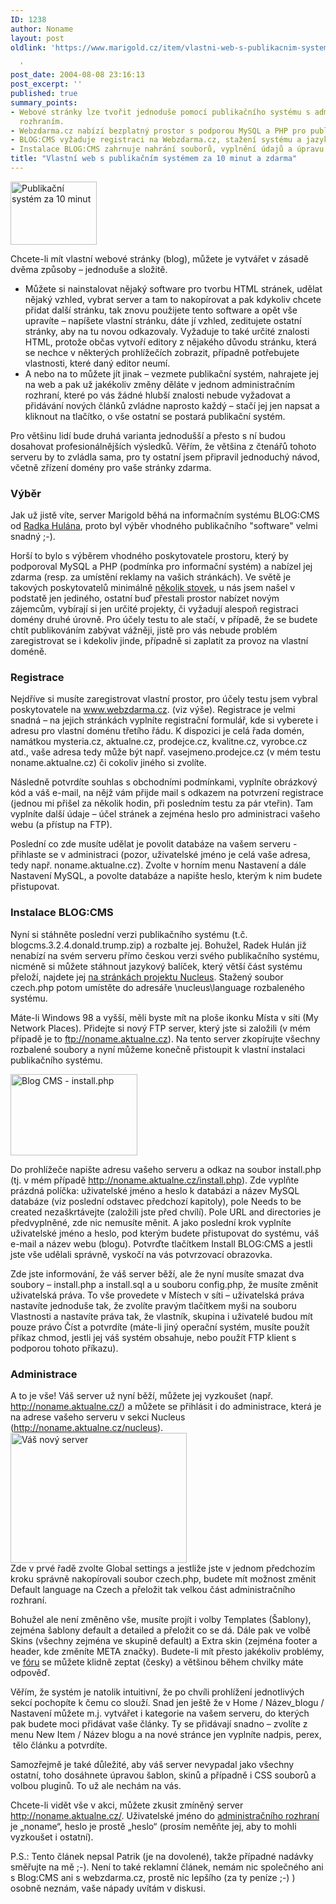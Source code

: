```yaml
---
ID: 1238
author: Noname
layout: post
oldlink: 'https://www.marigold.cz/item/vlastni-web-s-publikacnim-systemem-za-10-minut-a-zdarma

  '
post_date: 2004-08-08 23:16:13
post_excerpt: ''
published: true
summary_points:
- Webové stránky lze tvořit jednoduše pomocí publikačního systému s administračním
  rozhraním.
- Webzdarma.cz nabízí bezplatný prostor s podporou MySQL a PHP pro publikační systémy.
- BLOG:CMS vyžaduje registraci na Webzdarma.cz, stažení systému a jazykového balíčku.
- Instalace BLOG:CMS zahrnuje nahrání souborů, vyplnění údajů a úpravu práv souborů.
title: "Vlastní web s publikačním systémem za 10 minut a zdarma"
---
```


<div class="rightbox"><img src="/wp-content/uploads/cache/20040808-vlastni-web1.jpg" alt="Publikační systém za 10 minut" width="138" height="101" /></div><p>
Chcete-li mít vlastní webové stránky (blog), můžete je vytvářet v zásadě dvěma způsoby &#8211; jednoduše a složitě.</p>

<ul>
<li>Můžete si nainstalovat nějaký software pro tvorbu HTML stránek, udělat nějaký vzhled, vybrat server a tam to nakopírovat a pak kdykoliv chcete přidat další stránku, tak znovu použijete tento software a opět vše upravíte &#8211; napíšete vlastní stránku, dáte jí vzhled, zeditujete ostatní stránky, aby na tu novou odkazovaly. Vyžaduje to také určité znalosti HTML, protože občas vytvoří editory z nějakého důvodu stránku, která se nechce v některých prohlížečích zobrazit, případně potřebujete vlastnosti, které daný editor neumí.</li>
<li>A nebo na to můžete jít jinak &#8211; vezmete publikační systém, nahrajete jej na web a pak už jakékoliv změny děláte v jednom administračním rozhraní, které po vás žádné hlubší znalosti nebude vyžadovat a přidávání nových článků zvládne naprosto každý &#8211; stačí jej jen napsat a kliknout na tlačítko, o vše ostatní se postará publikační systém.</li>
</ul>
<p>
Pro většinu lidí bude druhá varianta jednodušší a přesto s ní budou dosahovat profesionálnějších výsledků. Věřím, že většina z čtenářů tohoto serveru by to zvládla sama, pro ty ostatní jsem připravil jednoduchý návod, včetně zřízení domény pro vaše stránky zdarma.</p>

<!--more--><h3>Výběr</h3>
<p>
Jak už jistě víte, server Marigold běhá na informačním systému BLOG:CMS od <a href="http://hulan.info/">Radka Hulána</a>, proto byl výběr vhodného publikačního "software" velmi snadný ;-).</p>
<p>
Horší to bylo s výběrem vhodného poskytovatele prostoru, který by podporoval MySQL a PHP (podmínka pro informační systém) a nabízel jej zdarma (resp. za umístění reklamy na vašich stránkách). Ve světě je takových poskytovatelů minimálně <a href="http://www.free-webhosts.com/free-mysql-database.php">několik stovek</a>, u nás jsem našel v podstatě jen jediného, ostatní buď přestali prostor nabízet novým zájemcům, vybírají si jen určité projekty, či vyžadují alespoň registraci domény druhé úrovně. Pro účely testu to ale stačí, v případě, že se budete chtít publikováním zabývat vážněji, jistě pro vás nebude problém zaregistrovat se i kdekoliv jinde, případně si zaplatit za provoz na vlastní doméně.</p>

<h3>Registrace</h3>
<p>
Nejdříve si musíte zaregistrovat vlastní prostor, pro účely testu jsem vybral poskytovatele na <a href="http://www.webzdarma.cz/">www.webzdarma.cz</a>. (viz výše). Registrace je velmi snadná &#8211; na jejich stránkách vyplníte registrační formulář, kde si vyberete i adresu pro vlastní doménu třetího řádu. K dispozici je celá řada domén, namátkou mysteria.cz, aktualne.cz, prodejce.cz, kvalitne.cz, vyrobce.cz atd., vaše adresa tedy může být např. vasejmeno.prodejce.cz (v mém testu noname.aktualne.cz) či cokoliv jiného si zvolíte.</p>
<p>
Následně potvrdíte souhlas s obchodními podmínkami, vyplníte obrázkový kód a váš e-mail, na nějž vám přijde mail s odkazem na potvrzení registrace (jednou mi přišel za několik hodin, při posledním testu za pár vteřin). Tam vyplníte další údaje &#8211; účel stránek a zejména heslo pro administraci vašeho webu (a přístup na FTP).</p>
<p>
Poslední co zde musíte udělat je povolit databáze na vašem serveru - přihlaste se v administraci (pozor, uživatelské jméno je celá vaše adresa, tedy např. noname.aktualne.cz). Zvolte v horním menu Nastavení a dále Nastavení MySQL, a povolte databáze a napište heslo, kterým k nim budete přistupovat.</p>

<h3>Instalace BLOG:CMS</h3>
<p>
Nyní si stáhněte poslední verzi publikačního systému (t.č. blogcms.3.2.4.donald.trump.zip) a rozbalte jej. Bohužel, Radek Hulán již nenabízí na svém serveru přímo českou verzi svého publikačního systému, nicméně si můžete stáhnout jazykový balíček, který větší část systému přeloží, najdete jej <a href="http://sourceforge.net/project/showfiles.php?group_id=66479&amp;package_id=67871">na stránkách projektu Nucleus</a>. Stažený soubor czech.php potom umístěte do adresáře \nucleus\language rozbaleného systému.</p>
<p>
Máte-li Windows 98 a vyšší, měli byste mít na ploše ikonku Místa v síti (My Network Places). Přidejte si nový FTP server, který jste si založili (v mém případě je to <a href="ftp://noname.aktualne.cz/">ftp://noname.aktualne.cz</a>). Na tento server zkopírujte všechny rozbalené soubory a nyní můžeme konečně přistoupit k vlastní instalaci publikačního systému.</p>
<div class="leftbox"><img src="/wp-content/uploads/cache/20040808-vlastni-web2.jpg" alt="Blog CMS - install.php" width="203" height="130" /></div><p>
Do prohlížeče napište adresu vašeho serveru a odkaz na soubor install.php (tj. v mém případě <a href="http://noname.aktualne.cz/install.php">http://noname.aktualne.cz/install.php</a>). Zde vyplňte prázdná políčka: uživatelské jméno a heslo k databázi a název MySQL databáze (viz poslední odstavec předchozí kapitoly), pole Needs to be created nezaškrtávejte (založili jste před chvílí). Pole URL and directories je předvyplněné, zde nic nemusíte měnit. A jako poslední krok vyplníte uživatelské jméno a heslo, pod kterým budete přistupovat do systému, váš e-mail a název webu (blogu). Potvrďte tlačítkem Install BLOG:CMS a jestli jste vše udělali správně, vyskočí na vás potvrzovací obrazovka.</p>
<p>
Zde jste informování, že váš server běží, ale že nyní musíte smazat dva soubory &#8211; install.php a install.sql a u souboru config.php, že musíte změnit uživatelská práva. To vše provedete v Místech v síti &#8211; uživatelská práva nastavíte jednoduše tak, že zvolíte pravým tlačítkem myši na souboru Vlastnosti a nastavíte práva tak, že vlastník, skupina i uživatelé budou mít pouze právo Číst a potvrdíte (máte-li jiný operační systém, musíte použít příkaz chmod, jestli jej váš systém obsahuje, nebo použít FTP klient s podporou tohoto příkazu).</p>

<h3>Administrace</h3>
A to je vše! Váš server už nyní běží, můžete jej vyzkoušet (např. <a href="http://noname.aktualne.cz/">http://noname.aktualne.cz/</a>) a můžete se přihlásit i do administrace, která je na adrese vašeho serveru v sekci Nucleus (<a href="http://noname.aktualne.cz/nucleus">http://noname.aktualne.cz/nucleus</a>). <div class="rightbox"><img src="/wp-content/uploads/cache/20040808-vlastni-web3.jpg" alt="Váš nový server" width="282" height="208" /></div>Zde v prvé řadě zvolte Global settings a jestliže jste v jednom předchozím kroku správně nakopírovali soubor czech.php, budete mít možnost změnit Default language na Czech a přeložit tak velkou část administračního rozhraní. <div><p>
Bohužel ale není změněno vše, musíte projít i volby Templates (Šablony), zejména šablony default a detailed a přeložit co se dá. Dále pak ve volbě Skins (všechny zejména ve skupině default) a Extra skin (zejména footer a header, kde změníte META značky). Budete-li mít přesto jakékoliv problémy, ve <a href="http://forum.blogcms.com/">fóru</a> se můžete klidně zeptat (česky) a většinou během chvilky máte odpověď. </p>
<p>
Věřím, že systém je natolik intuitivní, že po chvíli prohlížení jednotlivých sekcí pochopíte k čemu co slouží. Snad jen ještě že v Home / Název_blogu / Nastavení můžete m.j. vytvářet i kategorie na vašem serveru, do kterých pak budete moci přidávat vaše články. Ty se přidávají snadno &#8211; zvolíte z menu New Item / Název blogu a na nové stránce jen vyplníte nadpis, perex,  tělo článku a potvrdíte.</p>
<p>
Samozřejmě je také důležité, aby váš server nevypadal jako všechny ostatní, toho dosáhnete úpravou šablon, skinů a případně i CSS souborů a volbou pluginů. To už ale nechám na vás.</p>
<p>
Chcete-li vidět vše v akci, můžete zkusit zmíněný server <a href="http://noname.aktualne.cz/">http://noname.aktualne.cz/</a>. Uživatelské jméno do <a href="http://noname.aktualne.cz/nucleus">administračního rozhraní</a> je &#8222;noname&#8220;, heslo je prostě &#8222;heslo&#8220; (prosím neměňte jej, aby to mohli vyzkoušet i ostatní).</p>
<p>
P.S.: Tento článek nepsal Patrik (je na dovolené), takže případné nadávky směřujte na mě ;-). Není to také reklamní článek, nemám nic společného ani s Blog:CMS ani s webzdarma.cz, prostě nic lepšího (za ty peníze ;-) ) osobně neznám, vaše nápady uvítám v diskusi.</p>
</div>